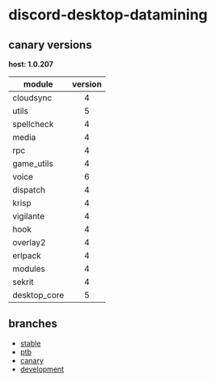 # discord-desktop-datamining

## canary versions

**host: 1.0.207**

| module | version |
| ------ | :-----: |
| cloudsync | 4 |
| utils | 5 |
| spellcheck | 4 |
| media | 4 |
| rpc | 4 |
| game_utils | 4 |
| voice | 6 |
| dispatch | 4 |
| krisp | 4 |
| vigilante | 4 |
| hook | 4 |
| overlay2 | 4 |
| erlpack | 4 |
| modules | 4 |
| sekrit | 4 |
| desktop_core | 5 |

## branches

- [stable](https://github.com/OpenAsar/discord-desktop-datamining/tree/stable)
- [ptb](https://github.com/OpenAsar/discord-desktop-datamining/tree/ptb)
- [canary](https://github.com/OpenAsar/discord-desktop-datamining/tree/canary)
- [development](https://github.com/OpenAsar/discord-desktop-datamining/tree/development)